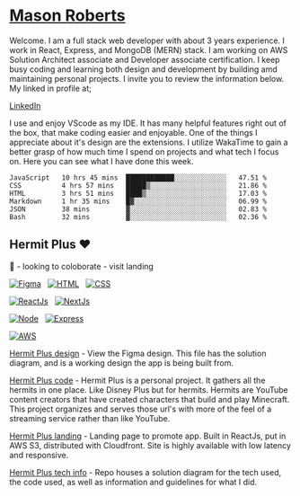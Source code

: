 # [Mason Roberts](https://mason-roberts.com)

Welcome. I am a full stack web developer with about 3 years experience. I work in React, Express, and MongoDB (MERN) stack. I am working on AWS Solution Architect associate and Developer associate certification. I keep busy coding and learning both design and development by building amd maintaining personal projects. I invite you to review the information below. My linked in profile at;

[LinkedIn](https://www.linkedin.com/in/mason-roberts-3027)

I use and enjoy VScode as my IDE. It has many helpful features right out of the box, that make coding easier and enjoyable. One of the things I appreciate about it's design are the extensions. I utilize WakaTime to gain a better grasp of how much time I spend on projects and what tech I focus on. Here you can see what I have done this week.

<!--START_SECTION:waka-->

```text
JavaScript   10 hrs 45 mins  ████████████░░░░░░░░░░░░░   47.51 %
CSS          4 hrs 57 mins   █████▒░░░░░░░░░░░░░░░░░░░   21.86 %
HTML         3 hrs 51 mins   ████▒░░░░░░░░░░░░░░░░░░░░   17.03 %
Markdown     1 hr 35 mins    █▓░░░░░░░░░░░░░░░░░░░░░░░   06.99 %
JSON         38 mins         ▓░░░░░░░░░░░░░░░░░░░░░░░░   02.83 %
Bash         32 mins         ▓░░░░░░░░░░░░░░░░░░░░░░░░   02.36 %
```

<!--END_SECTION:waka-->

## Hermit Plus ❤
👯 - looking to coloborate - visit landing

[![Figma](https://img.shields.io/badge/Figma-design-blueviolet)](https://www.figma.com/file/1rA5nLglFEz6F1453wKwkG/Hermit-Plus?node-id=0%3A1)&nbsp;&nbsp;
[![HTML](https://img.shields.io/badge/HTML-Foundation_Code_v5-informational)](https://developer.mozilla.org/en-US/docs/Web/Guide/HTML/HTML5)&nbsp;&nbsp;
[![CSS](https://img.shields.io/badge/CSS-Cascade_Style_Sheet_v3-informational)](https://developer.mozilla.org/en-US/docs/Web/CSS)&nbsp;&nbsp;

[![ReactJs](https://img.shields.io/badge/React-v17-informational)](https://reactjs.org)&nbsp;&nbsp;
[![NextJs](https://img.shields.io/badge/NextJs-v12-informational)](https://nextjs.org)&nbsp;&nbsp;

[![Node](https://img.shields.io/badge/NodeJS-v12-informational)](https://nodejs.org/en/)&nbsp;&nbsp;
[![Express](https://img.shields.io/badge/Express-v4-informational)](https://expressjs.com)&nbsp;&nbsp;

[![AWS](https://img.shields.io/static/v1?label=AWS&message=services&color=orange)](https://aws.amazon.com/console/)

[Hermit Plus design](https://www.figma.com/file/1rA5nLglFEz6F1453wKwkG/Hermit-Plus?node-id=0%3A1) - View the Figma design. This file has the solution diagram, and is a working design the app is being built from.

[Hermit Plus code](https://github.com/Hermit-Plus) - Hermit Plus is a personal project. It gathers all the hermits in one place. Like Disney Plus but for hermits. Hermits are YouTube content creators that have created characters that build and play Minecraft. This project organizes and serves those url's with more of the feel of a streaming service rather than like YouTube.

[Hermit Plus landing](https://www.hermitplus.com) - Landing page to promote app. Built in ReactJs, put in AWS S3, distributed with Cloudfront. Site is highly available with low latency and responsive.

[Hermit Plus tech info](https://github.com/Developer3027/hermit_contact_form_aws) - Repo houses a solution diagram for the tech used, the code used, as well as  information and guidelines for what I did.

<!--
**Developer3027/Developer3027** is a ✨ _special_ ✨ repository because its `README.md` (this file) appears on your GitHub profile.

Here are some ideas to get you started:

- 🔭 I’m currently working on ...
- 🌱 I’m currently learning ...
- 👯 I’m looking to collaborate on ...
- 🤔 I’m looking for help with ...
- 💬 Ask me about ...
- 📫 How to reach me: ...
- 😄 Pronouns: ...
- ⚡ Fun fact: ...
-->
